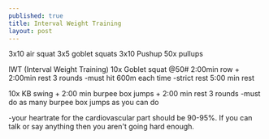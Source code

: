 ```yaml
---
published: true
title: Interval Weight Training
layout: post
---
```

3x10 air squat
3x5 goblet squats
3x10 Pushup
50x pullups

IWT (Interval Weight Training)
10x Goblet squat @50#
2:00min row    +
2:00min rest
3 rounds
-must hit 600m each time
-strict rest
5:00 min rest

10x KB swing   +
2:00 min burpee box jumps   +
2:00 min rest
3 rounds
-must do as many burpee box jumps as you can do


-your heartrate for the cardiovascular part should be 90-95%. If you can talk or say anything then you aren't going hard enough.